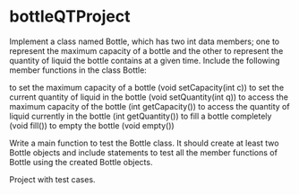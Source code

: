 # bottleQTProject

Implement a class named Bottle, which has two int data members; one to represent the maximum capacity of a bottle and the other to represent the quantity of liquid the bottle contains at a given time. 
Include the following member functions in the class Bottle:

to set the maximum capacity of a bottle (void setCapacity(int c))
to set the current quantity of liquid in the bottle (void setQuantity(int q))
to access the maximum capacity of the bottle (int getCapacity())
to access the quantity of liquid currently in the bottle (int getQuantity())
to fill a bottle completely (void fill())
to empty the bottle (void empty())

Write a main function to test the Bottle class. It should create at least two Bottle objects and include statements to test all the member functions of Bottle using the created Bottle objects.

Project with test cases.
